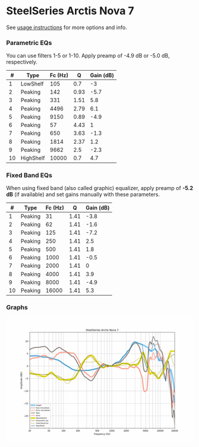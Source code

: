# SteelSeries Arctis Nova 7
See [usage instructions](https://github.com/jaakkopasanen/AutoEq#usage) for more options and info.

### Parametric EQs
You can use filters 1-5 or 1-10. Apply preamp of -4.9 dB or -5.0 dB, respectively.

|   # | Type      |   Fc (Hz) |    Q |   Gain (dB) |
|-----|-----------|-----------|------|-------------|
|   1 | LowShelf  |       105 | 0.7  |        -3   |
|   2 | Peaking   |       142 | 0.93 |        -5.7 |
|   3 | Peaking   |       331 | 1.51 |         5.8 |
|   4 | Peaking   |      4496 | 2.79 |         6.1 |
|   5 | Peaking   |      9150 | 0.89 |        -4.9 |
|   6 | Peaking   |        57 | 4.43 |         1   |
|   7 | Peaking   |       650 | 3.63 |        -1.3 |
|   8 | Peaking   |      1814 | 2.37 |         1.2 |
|   9 | Peaking   |      9662 | 2.5  |        -2.3 |
|  10 | HighShelf |     10000 | 0.7  |         4.7 |

### Fixed Band EQs
When using fixed band (also called graphic) equalizer, apply preamp of **-5.2 dB** (if available) and set gains manually with these parameters.

|   # | Type    |   Fc (Hz) |    Q |   Gain (dB) |
|-----|---------|-----------|------|-------------|
|   1 | Peaking |        31 | 1.41 |        -3.8 |
|   2 | Peaking |        62 | 1.41 |        -1.6 |
|   3 | Peaking |       125 | 1.41 |        -7.2 |
|   4 | Peaking |       250 | 1.41 |         2.5 |
|   5 | Peaking |       500 | 1.41 |         1.8 |
|   6 | Peaking |      1000 | 1.41 |        -0.5 |
|   7 | Peaking |      2000 | 1.41 |         0   |
|   8 | Peaking |      4000 | 1.41 |         3.9 |
|   9 | Peaking |      8000 | 1.41 |        -4.9 |
|  10 | Peaking |     16000 | 1.41 |         5.3 |

### Graphs
![](./SteelSeries%20Arctis%20Nova%207.png)

